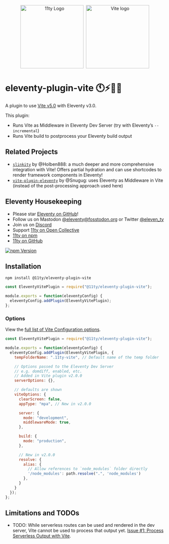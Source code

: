 <p align="center"><img src="https://www.11ty.dev/img/logo-github.svg" width="200" height="200" alt="11ty Logo">&#160;&#160;<img src="https://v1.image.11ty.dev/https%3A%2F%2Fvitejs.dev%2Flogo.svg/png/200x200/" alt="Vite logo" width="200" height="200"></p>

# eleventy-plugin-vite 🕚⚡️🎈🐀

A plugin to use [Vite v5.0](https://vitejs.dev/) with Eleventy v3.0.

This plugin:

* Runs Vite as Middleware in Eleventy Dev Server (try with Eleventy’s `--incremental`)
* Runs Vite build to postprocess your Eleventy build output

## Related Projects

* [`slinkity`](https://slinkity.dev/) by @Holben888: a much deeper and more comprehensive integration with Vite! Offers partial hydration and can use shortcodes to render framework components in Eleventy!
* [`vite-plugin-eleventy`](https://www.npmjs.com/package/vite-plugin-eleventy) by @Snugug: uses Eleventy as Middleware in Vite (instead of the post-processing approach used here)

## Eleventy Housekeeping

- Please star [Eleventy on GitHub](https://github.com/11ty/eleventy/)!
- Follow us on Mastodon [@eleventy@fosstodon.org](https://fosstodon.org/@eleventy) or Twitter [@eleven_ty](https://twitter.com/eleven_ty)
- Join us on [Discord](https://www.11ty.dev/blog/discord/)
- Support [11ty on Open Collective](https://opencollective.com/11ty)
- [11ty on npm](https://www.npmjs.com/org/11ty)
- [11ty on GitHub](https://github.com/11ty)

[![npm Version](https://img.shields.io/npm/v/@11ty/eleventy-plugin-vite.svg?style=for-the-badge)](https://www.npmjs.com/package/@11ty/eleventy-plugin-vite)

## Installation

```
npm install @11ty/eleventy-plugin-vite
```

```js
const EleventyVitePlugin = require("@11ty/eleventy-plugin-vite");

module.exports = function(eleventyConfig) {
  eleventyConfig.addPlugin(EleventyVitePlugin);
};
```

### Options

View the [full list of Vite Configuration options](https://vitejs.dev/config/).

```js
const EleventyVitePlugin = require("@11ty/eleventy-plugin-vite");

module.exports = function(eleventyConfig) {
  eleventyConfig.addPlugin(EleventyVitePlugin, {
    tempFolderName: ".11ty-vite", // Default name of the temp folder

    // Options passed to the Eleventy Dev Server
    // e.g. domdiff, enabled, etc.
    // Added in Vite plugin v2.0.0
    serverOptions: {},

    // defaults are shown
    viteOptions: {
      clearScreen: false,
      appType: "mpa", // New in v2.0.0

      server: {
        mode: "development",
        middlewareMode: true,
      },

      build: {
        mode: "production",
      },

      // New in v2.0.0
      resolve: {
        alias: {
          // Allow references to `node_modules` folder directly
          '/node_modules': path.resolve(".", 'node_modules')
        },
      }
    }
  });
};
```

## Limitations and TODOs

* TODO: While serverless routes can be used and rendered in the dev server, Vite cannot be used to process that output yet. [Issue #1: Process Serverless Output with Vite](https://github.com/11ty/eleventy-plugin-vite/issues/1).